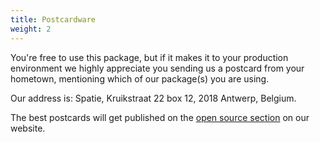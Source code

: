 ```yaml
---
title: Postcardware
weight: 2
---
```


You're free to use this package, but if it makes it to your production environment we highly appreciate you sending us a postcard from your hometown, mentioning which of our package(s) you are using.

Our address is: Spatie, Kruikstraat 22 box 12, 2018 Antwerp, Belgium.

The best postcards will get published on the [open source section](https://spatie.be/en/opensource/postcards) on our website.
